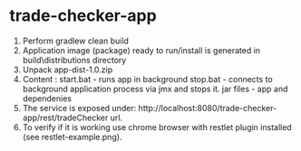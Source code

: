 # trade-checker-app
1. Perform gradlew clean build
2. Application image (package) ready to run/install is generated in build\distributions directory
3. Unpack app-dist-1.0.zip
4. Content :
 start.bat - runs app in background
 stop.bat - connects to background application process via jmx and stops it.
 jar files - app and dependenies
5. The service is exposed under: http://localhost:8080/trade-checker-app/rest/tradeChecker url.
6. To verify if it is working use chrome browser with restlet plugin installed (see restlet-example.png).
